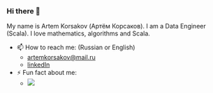 ### Hi there 👋

My name is Artem Korsakov (Артём Корсаков). I am a Data Engineer (Scala). I love mathematics, algorithms and Scala.

- 📫 How to reach me:  (Russian or English)
    - [artemkorsakov@mail.ru](mailto:artemkorsakov@mail.ru)
    - [linkedIn](https://www.linkedin.com/in/artem-korsakov-a682646b/)
- ⚡ Fun fact about me:
    - <img src="https://projecteuler.net/profile/fonkost.png">
   


<!--
- <img src="https://projecteuler.net/profile/Artem_Korsakov.png">
- 🔭 I’m currently working on ...
- 🌱 I’m currently learning ...
- 👯 I’m looking to collaborate on ...
- 🤔 I’m looking for help with ...
- 💬 Ask me about ...
- 📫 How to reach me: ...
- 😄 Pronouns: ...
- ⚡ Fun fact: ...
-->

